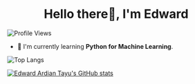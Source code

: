 <h1 align="center"> Hello there👋, I'm Edward </h1>

![Profile Views](https://komarev.com/ghpvc/?username=your-github-edwardardian)

- 🌱 I'm currently learning **Python for Machine Learning**.

![Top Langs](https://github-readme-stats.vercel.app/api/top-langs/?username=edwardardian&theme=dracula)

[![Edward Ardian Tayu's GitHub stats](https://github-readme-stats.vercel.app/api?username=edwardardian&theme=dracula&show_icons=true)](https://github.com/edwardardian/github-readme-stats)

<!--
**edwardardian/edwardardian** is a ✨ _special_ ✨ repository because its `README.md` (this file) appears on your GitHub profile.

Here are some ideas to get you started:

- 🔭 I’m currently working on ...
- 🌱 I’m currently learning ...
- 👯 I’m looking to collaborate on ...
- 🤔 I’m looking for help with ...
- 💬 Ask me about ...
- 📫 How to reach me: ...
- 😄 Pronouns: ...
- ⚡ Fun fact: ...
-->

